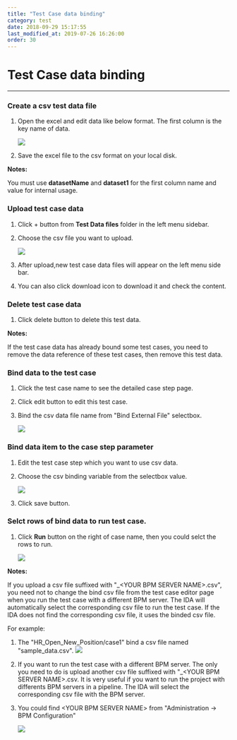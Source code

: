 ```yaml
---
title: "Test Case data binding"
category: test
date: 2018-09-29 15:17:55
last_modified_at: 2019-07-26 16:26:00
order: 30
---
```


# Test Case data binding
***   
### Create a csv test data file 

  1. Open the excel and edit data like below format. The first column is the key name of data.
    
     ![][testcase_file]   
  
  2. Save the excel file to the csv format on your local disk.  
  
  **Notes:**
     
   You must use **datasetName** and **dataset1** for the first column name and value for  internal usage.
  

  
### Upload test case data 

  1. Click + button from **Test Data files** folder in the left menu sidebar.
 
  2. Choose the csv file you want to upload.
    
     ![][testcase_data_upload]
 
  3. After upload,new test case data files will appear on the left menu side bar.
  
  4. You can also click download icon to download it and check the content.
  
  
### Delete test case data  

  1. Click delete button to delete this test data.  
  
   **Notes:**
     
   If the test case data has already bound some test cases, you need to remove the data reference of these test cases, then remove this test data.   


### Bind data to the test case

  1. Click the test case name to see the detailed case step page.
  
  2. Click edit button to edit this test case.
  
  3. Bind the csv data file name from "Bind External File" selectbox.
  
     ![][testcase_data_binding]
     
     
### Bind data item to the case step parameter

  1. Edit the test case step which you want to use csv data.
  
  2. Choose the csv binding variable  from the selectbox value.
  
     ![][testcase_parameter_binding] 
  
  3. Click save button.  

### Selct rows of bind data to run test case.

  1. Click **Run** button on the right of case name, then you could selct the rows to run.
  
     ![][testcase_data_binding_select_rows]

  **Notes:**

  If you upload a csv file suffixed with "_\<YOUR BPM SERVER NAME\>.csv", you need not to change the bind csv file from the test case editor page when you run the test case with a different BPM server. The IDA will automatically select the corresponding csv file to run the test case. If the IDA does not find the corresponding csv file, it uses the binded csv file.

For example:  

1. The "HR_Open_New_Position/case1" bind a csv file named "sample_data.csv".
   ![][bindcsv]

2. If you want to run the test case with a different BPM server. The only you need to do is upload another csv file suffixed with "_\<YOUR BPM SERVER NAME\>.csv. It is very useful if you want to run the project with differents BPM servers in a pipeline. The IDA will select the corresponding csv file with the BPM server.

3. You could find \<YOUR BPM SERVER NAME\> from "Administration -> BPM Configuration"

   ![][bpm_server_name]


  


    
[testcase_file]: ../images/test/test_case_csv.PNG
[testcase_data_upload]: ../images/test/test_case_data_upload.PNG    
[testcase_data_binding]: ../images/test/test_case_data_binding.PNG   
[test_project_delete_button]: ../images/test/test_project_delete_button.PNG
[testcase_parameter_binding]: ../images/test/test_case_parameter_binding.PNG
[bindcsv]: ../images/test/bindcsv.png  
[bpm_server_name]: ../images/test/bpm_server_name.png 
[testcase_data_binding_select_rows]: ../images/test/testcase_data_binding_select_rows.png

